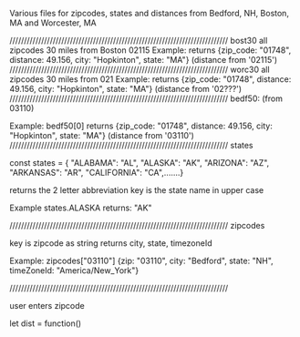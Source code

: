 
Various files for zipcodes, states and distances from Bedford, NH, Boston, MA and Worcester, MA

////////////////////////////////////////////////////////////////////////////
bost30
    all zipcodes 30 miles from Boston 02115
  Example: 
    returns {zip_code: "01748", distance: 49.156, city: "Hopkinton", state: "MA"}
                     (distance from '02115') 
////////////////////////////////////////////////////////////////////////////
worc30
    all zipcodes 30 miles from 021
  Example: 
    returns {zip_code: "01748", distance: 49.156, city: "Hopkinton", state: "MA"}
                     (distance from '02???')
////////////////////////////////////////////////////////////////////////////
bedf50:                 (from 03110)

  Example: 
    bedf50[0]
    returns {zip_code: "01748", distance: 49.156, city: "Hopkinton", state: "MA"}
                               (distance from '03110')
////////////////////////////////////////////////////////////////////////////
states

  const states = {
  "ALABAMA": "AL",
  "ALASKA": "AK",
  "ARIZONA": "AZ",
  "ARKANSAS": "AR",
  "CALIFORNIA": "CA",.......}

returns the 2 letter abbreviation
key is the state name in upper case

  Example 
    states.ALASKA
    returns: "AK"

////////////////////////////////////////////////////////////////////////////
zipcodes

  key is zipcode as string
  returns city, state, timezoneId

  Example: 
    zipcodes["03110"]
    {zip: "03110", city: "Bedford", state: "NH", timeZoneId: "America/New_York"}

////////////////////////////////////////////////////////////////////////////
 

 user enters zipcode

 let dist = function()
